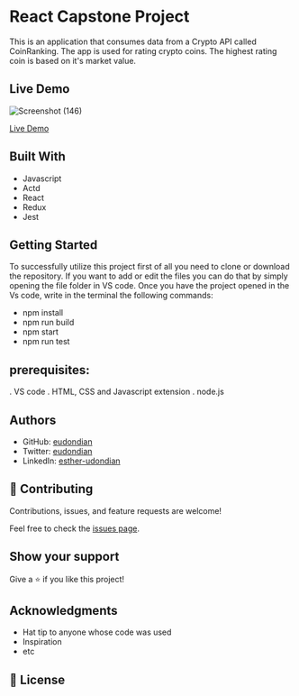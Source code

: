 # React Capstone Project


This is an application that consumes data from a Crypto API called CoinRanking. The app is used for rating crypto coins. The highest rating coin is  based on it's market value.
## Live Demo

![Screenshot (146)](https://user-images.githubusercontent.com/90483434/189490183-e811ab5e-1c0f-4c2d-9b37-2693c7ed5fbe.png)


[Live Demo](https://dreamy-marshmallow-5575c8.netlify.app)

## Built With

- Javascript
- Actd
- React
- Redux
- Jest


## Getting Started

To successfully utilize this project first of all you need to clone or download the repository. If you want to add or edit the files you can do that by simply opening the file folder in VS code. Once you have the project opened in the Vs code, write in the terminal the following commands:

- npm install
- npm run build
- npm start
- npm run test


## prerequisites:
. VS code
. HTML, CSS and Javascript extension
. node.js 


## Authors

- GitHub: [eudondian](https://github.com/eudondian)
- Twitter: [eudondian](https://twitter.com/eudondian)
- LinkedIn: [esther-udondian](https://www.linkedin.com/in/esther-udondian)



## 🤝 Contributing

Contributions, issues, and feature requests are welcome!

Feel free to check the [issues page](https://github.com/eudondian/React-Capstone/issues).

## Show your support

Give a ⭐️ if you like this project!

## Acknowledgments

- Hat tip to anyone whose code was used
- Inspiration
- etc

## 📝 License
